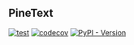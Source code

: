 ## PineText

[![test](https://github.com/ezhuk/pinetext/actions/workflows/test.yml/badge.svg)](https://github.com/ezhuk/pinetext/actions/workflows/test.yml)
[![codecov](https://codecov.io/github/ezhuk/pinetext/graph/badge.svg?token=0YJASFE5OM)](https://codecov.io/github/ezhuk/pinetext)
[![PyPI - Version](https://img.shields.io/pypi/v/pinetext.svg)](https://pypi.org/p/pinetext)
